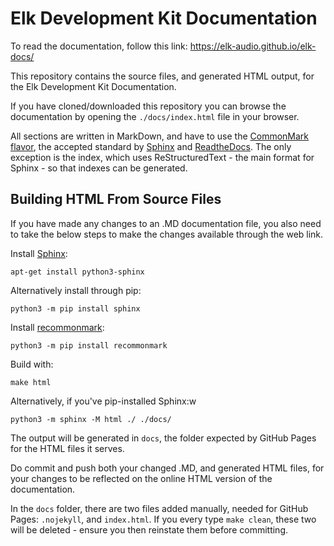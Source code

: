 # Elk Development Kit Documentation

To read the documentation, follow this link: https://elk-audio.github.io/elk-docs/

This repository contains the source files, and generated HTML output, for the Elk Development Kit Documentation.

If you have cloned/downloaded this repository you can browse the documentation by opening the `./docs/index.html` file in your browser.

All sections are written in MarkDown, and have to use the [CommonMark flavor](https://commonmark.org/), the accepted standard by [Sphinx](http://www.sphinx-doc.org) and [ReadtheDocs](https://readthedocs.com/). The only exception is the index, which uses ReStructuredText - the main format for Sphinx - so that indexes can be generated.

## Building HTML From Source Files

If you have made any changes to an .MD documentation file, you also need to take the below steps to make the changes available through the web link.

Install [Sphinx](http://www.sphinx-doc.org/en/stable/):

	apt-get install python3-sphinx

Alternatively install through pip:

	python3 -m pip install sphinx

Install [recommonmark](https://github.com/rtfd/recommonmark):

	python3 -m pip install recommonmark

Build with:

	make html

Alternatively, if you've pip-installed Sphinx:w

	python3 -m sphinx -M html ./ ./docs/

The output will be generated in `docs`, the folder expected by GitHub Pages for the HTML files it serves. 

Do commit and push both your changed .MD, and generated HTML files, for your changes to be reflected on the online HTML version of the documentation.

In the  `docs` folder, there are two files added manually, needed for GitHub Pages: `.nojekyll`, and `index.html`. If you every type `make clean`, these two will be deleted - ensure you then reinstate them before committing.

